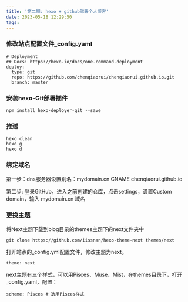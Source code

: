 ```yaml
---
title: '第二期: hexo + github部署个人博客'
date: 2023-05-18 12:29:50
tags:
---
```

### 修改站点配置文件_config.yaml
```
# Deployment
## Docs: https://hexo.io/docs/one-command-deployment
deploy:
  type: git
  repo: https://github.com/chenqiaorui/chenqiaorui.github.io.git
  branch: master

```
### 安装hexo-Git部署插件
```
npm install hexo-deployer-git --save
```

### 推送
```
hexo clean 
hexo g 
hexo d
```

### 绑定域名

第一步：dns服务器设置别名：mydomain.cn  CNAME chenqiaorui.github.io

第二步: 登录GitHub，进入之前创建的仓库，点击settings，设置Custom domain，输入 mydomain.cn 域名

### 更换主题

将Next主题下载到blog目录的themes主题下的next文件夹中
```
git clone https://github.com/iissnan/hexo-theme-next themes/next
```

打开站点的_config.yml配置文件，修改主题为next。
```
theme: next
```

next主题有三个样式，可以用Pisces、Muse、Mist，在themes目录下，打开_config.yaml，配置：
```
scheme: Pisces # 选用Pisces样式
```